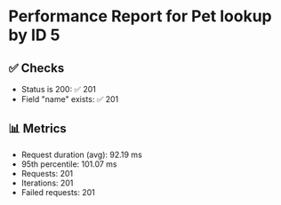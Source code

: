 # Performance Report for Pet lookup by ID 5

## ✅ Checks
- Status is 200: ✅ 201
- Field "name" exists: ✅ 201

## 📊 Metrics
- Request duration (avg): 92.19 ms
- 95th percentile: 101.07 ms
- Requests: 201
- Iterations: 201
- Failed requests: 201